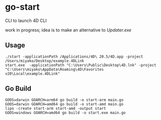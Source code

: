# go-start
CLI to launch 4D CLI

work in progress; idea is to make an alternative to *Updater.exe*

## Usage

```
./start -applicationPath /Applications/4D\ 20.5/4D.app -project /Users/miyako/Desktop/example.4DLink
start.exe  -applicationPath "C:\Users\Public\Desktop\4D.lnk" -project "C:\Users\miyako\AppData\Roaming\4D\Favorites v20\Local\example.4DLink"
```

## Go Build

```
GOOS=darwin GOARCH=arm64 go build -o start-arm main.go
GOOS=darwin GOARCH=amd64 go build -o start-amd main.go
lipo -create start-arm start-amd -output start
GOOS=windows GOARCH=amd64 go build -o start.exe main.go
```
